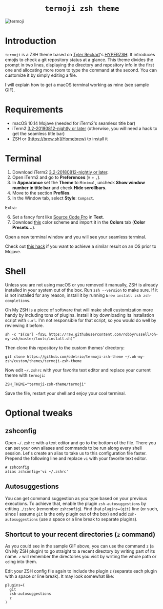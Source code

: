 <h1 align="center">
  <code>termoji zsh theme</code>
</h1>

![termoji](https://raw.githubusercontent.com/odelrio/termoji-zsh-theme/master/sample.gif)

# Introduction

`termoji` is a ZSH theme based on [Tyler Reckart](https://github.com/tylerreckart)'s [HYPERZSH](https://github.com/tylerreckart/hyperzsh). It introduces emojis to check a git repository status at a glance. This theme divides the prompt in two lines, displaying the directory and repository info in the first one and allocating more room to type the command at the second. You can customize it by simply editing a file.

I will explain how to get a macOS terminal working as mine (see sample GIF).

# Requirements

* macOS 10.14 Mojave (needed for iTerm2's seamless title bar)
* iTerm2 [3.2-20180812-nightly or later](https://iterm2.com/nightly/latest) (otherwise, you will need a hack to get the seamless title bar)
* ZSH or [https://brew.sh](Homebrew) to install it

# Terminal

1. Download iTerm2 [3.2-20180812-nightly or later](https://iterm2.com/nightly/latest).
2. Open iTerm2 and go to **Preferences** (`⌘` + `,`).
3. In **Appearance** set the **Theme** to `Minimal`, uncheck **Show window number in title bar** and check **Hide scrollbars**.
4. Move to the section **Profiles**.
5. In the Window tab, select **Style**: `Compact`.

Extra:

6. Set a fancy font like [Source Code Pro](https://github.com/adobe-fonts/source-code-pro) in **Text**.
7. Download [this](https://raw.githubusercontent.com/odelrio/termoji-zsh-theme/master/termoji-dark.itermcolors) color scheme and import it in the **Colors** tab (**Color Presets...**).

Open a new terminal window and you will see your seamless terminal.

Check out [this hack](https://codematters.blog/custom-iterm2-titlebar-background-colors-a088c6f2ec60) if you want to achieve a similar result on an OS prior to Mojave.

# Shell

Unless you are not using macOS or you removed it manually, ZSH is already installed in your system out of the box. Run `zsh --version` to make sure. If it is not installed for any reason, install it by running `brew install zsh zsh-completions`.

Oh My ZSH is a piece of software that will make shell customization more handy by including tons of plugins. Install it by downloading its installation script with `curl`. I'm not responsible for that script, so you would do well by reviewing it before.

```
sh -c "$(curl -fsSL https://raw.githubusercontent.com/robbyrussell/oh-my-zsh/master/tools/install.sh)"
```

Then clone this repository to the custom themes' directory:

```
git clone https://github.com/odelrio/termoji-zsh-theme ~/.oh-my-zsh/custom/themes/termoji-zsh-theme
```

Now edit `~/.zshrc` with your favorite text editor and replace your current theme with `termoji`:

```
ZSH_THEME="termoji-zsh-theme/termoji"
```

Save the file, restart your shell and enjoy your cool terminal.

# Optional tweaks

## zshconfig

Open `~/.zshrc` with a text editor and go to the bottom of the file. There you can set your own aliases and commands to be run along every shell session. Let's create an alias to take us to this configuration file faster. Prepend the following line and replace `vi` with your favorite text editor.

```
# zshconfig
alias zshconfig='vi ~/.zshrc'
```

## Autosuggestions

You can get command suggestion as you type based on your previous executions. To achieve that, enable the plugin `zsh-autosuggestions` by editing `./zshrc` (remember `zshconfig`). Find that `plugins=(git)` line (or such, since I assume `git` is the only plugin out of the box) and add `zsh-autosuggestions` (use a space or a line break to separate plugins). 

## Shortcut to your recent directories (`z` command)

As you could see in the sample GIF above, you can use the command `z` (a Oh My ZSH plugin) to go straight to a recent directory by writing part of its name. `z` will remember the directories you visit by writing the whole path or `cd`ing into them.

Edit your ZSH config file again to include the plugin `z` (separate each plugin with a space or line break). It may look somewhat like:

```
plugins=(
  git
  zsh-autosuggestions
  z
)
```
